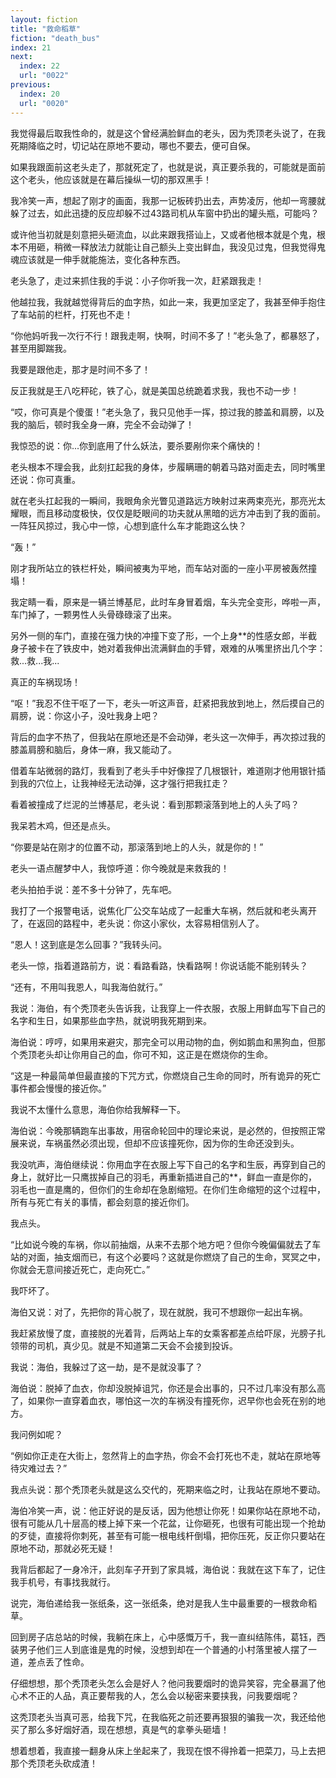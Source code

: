 ```yaml
---
layout: fiction
title: "救命稻草"
fiction: "death_bus"
index: 21
next:
  index: 22
  url: "0022"
previous:
  index: 20
  url: "0020"
---
```

我觉得最后取我性命的，就是这个曾经满脸鲜血的老头，因为秃顶老头说了，在我死期降临之时，切记站在原地不要动，哪也不要去，便可自保。

如果我跟面前这老头走了，那就死定了，也就是说，真正要杀我的，可能就是面前这个老头，他应该就是在幕后操纵一切的那双黑手！

我冷笑一声，想起了刚才的画面，我那一记板砖扔出去，声势凌厉，他却一弯腰就躲了过去，如此迅捷的反应却躲不过43路司机从车窗中扔出的罐头瓶，可能吗？

或许他当初就是刻意把头砸流血，以此来跟我搭讪上，又或者他根本就是个鬼，根本不用砸，稍微一释放法力就能让自己额头上变出鲜血，我没见过鬼，但我觉得鬼魂应该就是一伸手就能施法，变化各种东西。

老头急了，走过来抓住我的手说：小子你听我一次，赶紧跟我走！

他越拉我，我就越觉得背后的血字热，如此一来，我更加坚定了，我甚至伸手抱住了车站前的栏杆，打死也不走！

“你他妈听我一次行不行！跟我走啊，快啊，时间不多了！”老头急了，都暴怒了，甚至用脚踹我。

我要是跟他走，那才是时间不多了！

反正我就是王八吃秤砣，铁了心，就是美国总统跪着求我，我也不动一步！

“哎，你可真是个傻蛋！”老头急了，我只见他手一挥，掠过我的膝盖和肩膀，以及我的脑后，顿时我全身一麻，完全不会动弹了！

我惊恐的说：你...你到底用了什么妖法，要杀要剐你来个痛快的！

老头根本不理会我，此刻扛起我的身体，步履瞒珊的朝着马路对面走去，同时嘴里还说：你可真重。

就在老头扛起我的一瞬间，我眼角余光瞥见道路远方映射过来两束亮光，那亮光太耀眼，而且移动度极快，仅仅是眨眼间的功夫就从黑暗的远方冲击到了我的面前。一阵狂风掠过，我心中一惊，心想到底什么车才能跑这么快？

“轰！”

刚才我所站立的铁栏杆处，瞬间被夷为平地，而车站对面的一座小平房被轰然撞塌！

我定睛一看，原来是一辆兰博基尼，此时车身冒着烟，车头完全变形，哗啦一声，车门掉了，一颗男性人头骨碌碌滚了出来。

另外一侧的车门，直接在强力快的冲撞下变了形，一个上身**的性感女郎，半截身子被卡在了铁皮中，她对着我伸出流满鲜血的手臂，艰难的从嘴里挤出几个字：救...救...我...

真正的车祸现场！

“呕！”我忍不住干呕了一下，老头一听这声音，赶紧把我放到地上，然后摸自己的肩膀，说：你这小子，没吐我身上吧？

背后的血字不热了，但我站在原地还是不会动弹，老头这一次伸手，再次掠过我的膝盖肩膀和脑后，身体一麻，我又能动了。

借着车站微弱的路灯，我看到了老头手中好像捏了几根银针，难道刚才他用银针插到我的穴位上，让我神经无法动弹，这才强行把我扛走？

看着被撞成了烂泥的兰博基尼，老头说：看到那颗滚落到地上的人头了吗？

我呆若木鸡，但还是点头。

“你要是站在刚才的位置不动，那滚落到地上的人头，就是你的！”

老头一语点醒梦中人，我惊呼道：你今晚就是来救我的！

老头拍拍手说：差不多十分钟了，先车吧。

我打了一个报警电话，说焦化厂公交车站成了一起重大车祸，然后就和老头离开了，在返回的路程中，老头说：你这小家伙，太容易相信别人了。

“恩人！这到底是怎么回事？”我转头问。

老头一惊，指着道路前方，说：看路看路，快看路啊！你说话能不能别转头？

“还有，不用叫我恩人，叫我海伯就行。”

我说：海伯，有个秃顶老头告诉我，让我穿上一件衣服，衣服上用鲜血写下自己的名字和生日，如果那些血字热，就说明我死期到来。

海伯说：哼哼，如果用来避灾，那完全可以用动物的血，例如鹅血和黑狗血，但那个秃顶老头却让你用自己的血，你可不知，这正是在燃烧你的生命。

“这是一种最简单但最直接的下咒方式，你燃烧自己生命的同时，所有诡异的死亡事件都会慢慢的接近你。”

我说不太懂什么意思，海伯你给我解释一下。

海伯说：今晚那辆跑车出事故，用宿命轮回中的理论来说，是必然的，但按照正常展来说，车祸虽然必须出现，但却不应该撞死你，因为你的生命还没到头。

我没吭声，海伯继续说：你用血字在衣服上写下自己的名字和生辰，再穿到自己的身上，就好比一只鹰拔掉自己的羽毛，再重新插进自己的**，鲜血一直是你的，羽毛也一直是鹰的，但你们的生命却在急剧缩短。在你们生命缩短的这个过程中，所有与死亡有关的事情，都会刻意的接近你们。

我点头。

“比如说今晚的车祸，你以前抽烟，从来不去那个地方吧？但你今晚偏偏就去了车站的对面，抽支烟而已，有这个必要吗？这就是你燃烧了自己的生命，冥冥之中，你就会无意间接近死亡，走向死亡。”

我吓坏了。

海伯又说：对了，先把你的背心脱了，现在就脱，我可不想跟你一起出车祸。

我赶紧放慢了度，直接脱的光着背，后两站上车的女乘客都差点给吓尿，光膀子扎领带的司机，真少见。就是不知道第二天会不会接到投诉。

我说：海伯，我躲过了这一劫，是不是就没事了？

海伯说：脱掉了血衣，你却没脱掉诅咒，你还是会出事的，只不过几率没有那么高了，如果你一直穿着血衣，哪怕这一次的车祸没有撞死你，迟早你也会死在别的地方。

我问例如呢？

“例如你正走在大街上，忽然背上的血字热，你会不会打死也不走，就站在原地等待灾难过去？”

我点头说：那个秃顶老头就是这么交代的，死期来临之时，让我站在原地不要动。

海伯冷笑一声，说：他正好说的是反话，因为他想让你死！如果你站在原地不动，很有可能从几十层高的楼上掉下来一个花盆，让你砸死，也很有可能出现一个抢劫的歹徒，直接将你刺死，甚至有可能一根电线杆倒塌，把你压死，反正你只要站在原地不动，那就必死无疑！

我背后都起了一身冷汗，此刻车子开到了家具城，海伯说：我就在这下车了，记住我手机号，有事找我就行。

说完，海伯递给我一张纸条，这一张纸条，绝对是我人生中最重要的一根救命稻草。

回到房子店总站的时候，我躺在床上，心中感慨万千，我一直纠结陈伟，葛钰，西装男子他们三人到底谁是鬼的时候，没想到却在一个普通的小村落里被人摆了一道，差点丢了性命。

仔细想想，那个秃顶老头怎么会是好人？他问我要烟时的诡异笑容，完全暴漏了他心术不正的人品，真正要帮我的人，怎么会以秘密来要挟我，问我要烟呢？

这秃顶老头当真可恶，给我下咒，在我临死之前还要再狠狠的骗我一次，我还给他买了那么多好烟好酒，现在想想，真是气的拿拳头砸墙！

想着想着，我直接一翻身从床上坐起来了，我现在恨不得拎着一把菜刀，马上去把那个秃顶老头砍成渣！